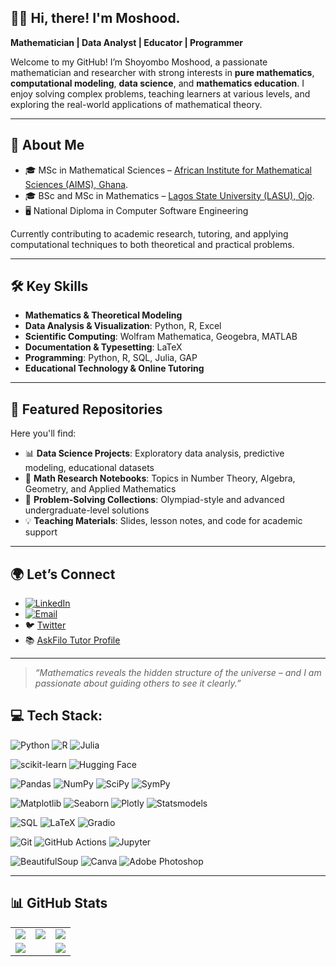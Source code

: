 ## 👨‍🏫 Hi, there! I'm Moshood.
**Mathematician | Data Analyst | Educator | Programmer**

<!-- <img width="30%" align="right" alt="Github" src="https://github.com/fra-majawa/fra-majawa/blob/main/97525-code-dark.gif"/> -->

Welcome to my GitHub! I’m Shoyombo Moshood, a passionate mathematician and researcher with strong interests in **pure mathematics**, **computational modeling**, **data science**, and **mathematics education**. I enjoy solving complex problems, teaching learners at various levels, and exploring the real-world applications of mathematical theory.

---

## 🔬 About Me

- 🎓 MSc in Mathematical Sciences – [African Institute for Mathematical Sciences (AIMS), Ghana](https://aims.edu.gh/).
- 🎓 BSc and MSc in Mathematics – [Lagos State University (LASU), Ojo](https://lasu.edu.ng/home/).
- 🖥️ National Diploma in Computer Software Engineering  

Currently contributing to academic research, tutoring, and applying computational techniques to both theoretical and practical problems.

---

## 🛠️ Key Skills

- **Mathematics & Theoretical Modeling**  
- **Data Analysis & Visualization**: Python, R, Excel  
- **Scientific Computing**: Wolfram Mathematica, Geogebra, MATLAB  
- **Documentation & Typesetting**: LaTeX  
- **Programming**: Python, R, SQL, Julia, GAP  
- **Educational Technology & Online Tutoring**  

---

## 📁 Featured Repositories

Here you'll find:

- 📊 **Data Science Projects**: Exploratory data analysis, predictive modeling, educational datasets  
- 📐 **Math Research Notebooks**: Topics in Number Theory, Algebra, Geometry, and Applied Mathematics  
- 🧮 **Problem-Solving Collections**: Olympiad-style and advanced undergraduate-level solutions  
- 💡 **Teaching Materials**: Slides, lesson notes, and code for academic support  

---

## 🌍 Let’s Connect

- <a href="https://www.linkedin.com/in/shoyombo-moshood-582003126" target="_blank">
  <img alt="LinkedIn" src="https://img.shields.io/badge/LinkedIn-blue?logo=linkedin&logoColor=white"> </a>
- <a href="mailto:shoyombomoshood1@gmail.com">
  <img alt="Email" src="https://img.shields.io/badge/Email-D14836?logo=gmail&logoColor=white"> </a>
- 🐦 [Twitter](https://twitter.com/horlar_1st)
- 📚 [AskFilo Tutor Profile](https://askfilo.com/online-tutor/shoyombo-moshood-6476476)

<!-- - 🔗 [LinkedIn](https://www.linkedin.com/in/shoyombo-moshood-582003126/)
- 🐦 [Twitter](https://twitter.com/horlar_1st)
- 📚 [AskFilo Tutor Profile](https://askfilo.com/online-tutor/shoyombo-moshood-6476476)
- 📧 Email: [shoyombo.moshood@gmail.com](mailto:shoyombomoshood1@gmail.com) -->

---

> *“Mathematics reveals the hidden structure of the universe – and I am passionate about guiding others to see it clearly.”*


<!--##### How to reach me:
  <a href="www.linkedin.com/in/shoyombo-moshood-582003126" target="_blank">
    <img alt="LinkedIn" src="https://img.shields.io/badge/LinkedIn-blue?logo=linkedin&logoColor=white">
  </a>
  <a href="shoyombomoshood1@gmail.com">
    <img alt="Email" src="https://img.shields.io/badge/Email-D14836?logo=gmail&logoColor=white">
  </a> -->


## 💻 Tech Stack:

![Python](https://img.shields.io/badge/python-3670A0?style=for-the-badge&logo=python&logoColor=ffdd54)
![R](https://img.shields.io/badge/R-276DC3?style=for-the-badge&logo=r&logoColor=white)
![Julia](https://img.shields.io/badge/Julia-9558B2?style=for-the-badge&logo=julia&logoColor=white)

![scikit-learn](https://img.shields.io/badge/scikit--learn-%23F7931E.svg?style=for-the-badge&logo=scikit-learn&logoColor=white)
![Hugging Face](https://img.shields.io/badge/HuggingFace-FFD21F?style=for-the-badge&logo=huggingface&logoColor=black)

![Pandas](https://img.shields.io/badge/pandas-%23150458.svg?style=for-the-badge&logo=pandas&logoColor=white)
![NumPy](https://img.shields.io/badge/NumPy-013243?style=for-the-badge&logo=numpy&logoColor=white)
![SciPy](https://img.shields.io/badge/SciPy-8CAAE6?style=for-the-badge&logo=scipy&logoColor=white)
![SymPy](https://img.shields.io/badge/SymPy-3776AB?style=for-the-badge&logo=sympy&logoColor=white)

![Matplotlib](https://img.shields.io/badge/Matplotlib-%23ffffff.svg?style=for-the-badge&logo=Matplotlib&logoColor=black)
![Seaborn](https://img.shields.io/badge/Seaborn-2E3B4E?style=for-the-badge&logo=python&logoColor=white)
![Plotly](https://img.shields.io/badge/Plotly-%233F4F75.svg?style=for-the-badge&logo=plotly&logoColor=white)
![Statsmodels](https://img.shields.io/badge/Statsmodels-4B8BBE?style=for-the-badge&logo=python&logoColor=white)

![SQL](https://img.shields.io/badge/sql-%23007ACC.svg?style=for-the-badge&logo=sqlite&logoColor=white)
![LaTeX](https://img.shields.io/badge/LaTeX-008080?style=for-the-badge&logo=latex&logoColor=white)
![Gradio](https://img.shields.io/badge/Gradio-%23404eed.svg?style=for-the-badge&logo=gradio&logoColor=white)

![Git](https://img.shields.io/badge/git-%23F05033.svg?style=for-the-badge&logo=git&logoColor=white)
![GitHub Actions](https://img.shields.io/badge/github%20actions-%232671E5.svg?style=for-the-badge&logo=githubactions&logoColor=white)
![Jupyter](https://img.shields.io/badge/Jupyter-F37626?style=for-the-badge&logo=jupyter&logoColor=white)

![BeautifulSoup](https://img.shields.io/badge/BeautifulSoup-4B8BBE?style=for-the-badge&logo=python&logoColor=white)
![Canva](https://img.shields.io/badge/Canva-00C4CC?style=for-the-badge&logo=canva&logoColor=white)
![Adobe Photoshop](https://img.shields.io/badge/Photoshop-31A8FF?style=for-the-badge&logo=adobephotoshop&logoColor=white)


---

## 📊 GitHub Stats

<table>
  <tr>
    <td>
      <img src="https://github-readme-stats.vercel.app/api?username=Horlar-1st&show_icons=true&theme=dark&hide_border=true&include_all_commits=true&count_private=true" />
    </td>
    <td>
      <img src="https://streak-stats.demolab.com/?user=Horlar-1st&theme=dark&hide_border=true" />
    </td>
    <td>
      <img src="https://github-readme-stats.vercel.app/api/top-langs/?username=Horlar-1st&theme=dark&hide_border=true&layout=donut" />
    </td>
  </tr>
  <tr>
    <td colspan="2">
      <img src="https://github-profile-summary-cards.vercel.app/api/cards/profile-details?username=Horlar-1st&theme=dark" />
    </td>
    <td>
      <img src="https://github-profile-trophy.vercel.app/?username=Horlar-1st&theme=dark&margin-w=10&row=2&column=3" />
    </td>
  </tr>
</table>
